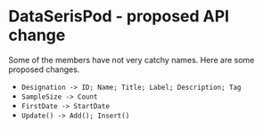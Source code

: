 ﻿DataSerisPod - proposed API change
==================================

Some of the members have not very catchy names. Here are some proposed changes.

* `Designation -> ID; Name; Title; Label; Description; Tag`
* `SampleSize -> Count`
* `FirstDate -> StartDate`
* `Update() -> Add(); Insert()`


